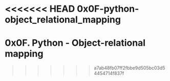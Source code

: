 <<<<<<< HEAD
0x0F-python-object_relational_mapping
=======
# 0x0F. Python - Object-relational mapping
>>>>>>> a7ab48fb07ff2fbbe9d505bc03d54454714f837f

